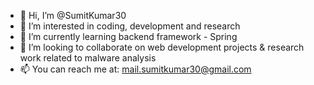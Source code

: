 - 👋 Hi, I’m @SumitKumar30
- 👀 I’m interested in coding, development and research
- 🌱 I’m currently learning backend framework - Spring
- 💞️ I’m looking to collaborate on web development projects & research work related to malware analysis
- 📫 You can reach me at: mail.sumitkumar30@gmail.com

<!---
SumitKumar30/SumitKumar30 is a ✨ special ✨ repository because its `README.md` (this file) appears on your GitHub profile.
You can click the Preview link to take a look at your changes.
--->
